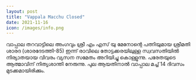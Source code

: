 ```yaml
---
layout: post
title: "Vappala Macchu Closed"
date: 2021-11-16
icon: /images/info.png
---
```



വാപ്പാല തറവാട്ടിലെ അംഗവും ശ്രീ എം എസ് യു മേനോന്റെ പത്നിയുമായ ശ്രീമതി ശാരദ (ശാരദേടത്തി-85) ഇന്ന് രാവിലെ തോട്ടക്കരയിലുള്ള
 സ്വവസതിയിൽ നിര്യാതയായ വിവരം വ്യസന സമേതം അറിയിച്ചു കൊള്ളുന്നു. പരേതയുടെ ആത്മാവിന് നിത്യശാന്തി നേരുന്നു.
പുല ആയതിനാൽ വാപ്പാല മച്ച് 14 ദിവസം മുടക്കമായിരിക്കും.
